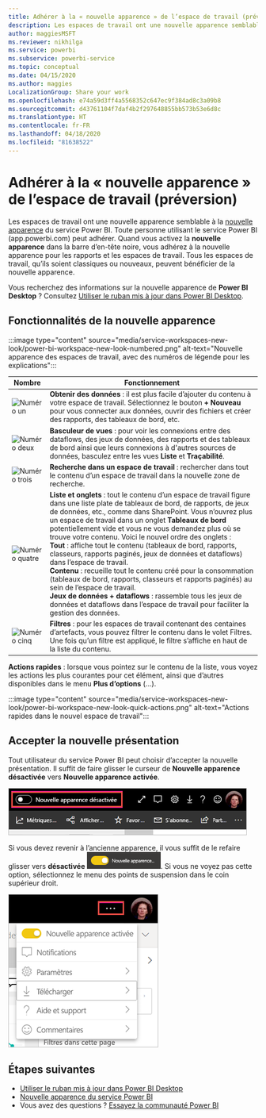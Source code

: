 ```yaml
---
title: Adhérer à la « nouvelle apparence » de l’espace de travail (préversion)
description: Les espaces de travail ont une nouvelle apparence semblable à la nouvelle apparence du service Power BI.
author: maggiesMSFT
ms.reviewer: nikhilga
ms.service: powerbi
ms.subservice: powerbi-service
ms.topic: conceptual
ms.date: 04/15/2020
ms.author: maggies
LocalizationGroup: Share your work
ms.openlocfilehash: e74a59d3ff4a5568352c647ec9f384ad8c3a09b8
ms.sourcegitcommit: d43761104f7daf4b2f297648855bb573b53e6d8c
ms.translationtype: HT
ms.contentlocale: fr-FR
ms.lasthandoff: 04/18/2020
ms.locfileid: "81638522"
---
```

# <a name="opt-in-to-the-workspace-new-look-preview"></a>Adhérer à la « nouvelle apparence » de l’espace de travail (préversion)

Les espaces de travail ont une nouvelle apparence semblable à la [nouvelle apparence](../service-new-look.md) du service Power BI. Toute personne utilisant le service Power BI (app.powerbi.com) peut adhérer. Quand vous activez la **nouvelle apparence** dans la barre d’en-tête noire, vous adhérez à la nouvelle apparence pour les rapports et les espaces de travail. Tous les espaces de travail, qu’ils soient classiques ou nouveaux, peuvent bénéficier de la nouvelle apparence.

Vous recherchez des informations sur la nouvelle apparence de **Power BI Desktop** ? Consultez [Utiliser le ruban mis à jour dans Power BI Desktop](../desktop-ribbon.md).

## <a name="features-of-the-new-look"></a>Fonctionnalités de la nouvelle apparence

:::image type="content" source="media/service-workspaces-new-look/power-bi-workspace-new-look-numbered.png" alt-text="Nouvelle apparence des espaces de travail, avec des numéros de légende pour les explications":::

|Nombre  |Fonctionnement |
|---------|---------|
|  ![Numéro un](media/service-workspaces-new-look/circle-one.png)  | **Obtenir des données** : il est plus facile d’ajouter du contenu à votre espace de travail. Sélectionnez le bouton **+ Nouveau** pour vous connecter aux données, ouvrir des fichiers et créer des rapports, des tableaux de bord, etc.  |
| ![Numéro deux](media/service-workspaces-new-look/circle-two.png)  | **Basculeur de vues** : pour voir les connexions entre des dataflows, des jeux de données, des rapports et des tableaux de bord ainsi que leurs connexions à d'autres sources de données, basculez entre les vues **Liste** et **Traçabilité**. |
| ![Numéro trois](media/service-workspaces-new-look/circle-three.png) | **Recherche dans un espace de travail** : rechercher dans tout le contenu d’un espace de travail dans la nouvelle zone de recherche.  |
| ![Numéro quatre](media/service-workspaces-new-look/circle-four.png)  | **Liste et onglets** : tout le contenu d’un espace de travail figure dans une liste plate de tableaux de bord, de rapports, de jeux de données, etc., comme dans SharePoint. Vous n’ouvrez plus un espace de travail dans un onglet **Tableaux de bord** potentiellement vide et vous ne vous demandez plus où se trouve votre contenu. Voici le nouvel ordre des onglets : <br>**Tout** : affiche tout le contenu (tableaux de bord, rapports, classeurs, rapports paginés, jeux de données et dataflows) dans l’espace de travail. <br>**Contenu** : recueille tout le contenu créé pour la consommation (tableaux de bord, rapports, classeurs et rapports paginés) au sein de l’espace de travail. <br>**Jeux de données + dataflows** : rassemble tous les jeux de données et dataflows dans l’espace de travail pour faciliter la gestion des données. |
| ![Numéro cinq](media/service-workspaces-new-look/circle-five.png) | **Filtres** : pour les espaces de travail contenant des centaines d’artefacts, vous pouvez filtrer le contenu dans le volet Filtres. Une fois qu’un filtre est appliqué, le filtre s’affiche en haut de la liste du contenu. |

**Actions rapides** : lorsque vous pointez sur le contenu de la liste, vous voyez les actions les plus courantes pour cet élément, ainsi que d’autres disponibles dans le menu **Plus d’options** (...).

:::image type="content" source="media/service-workspaces-new-look/power-bi-workspace-new-look-quick-actions.png" alt-text="Actions rapides dans le nouvel espace de travail":::

## <a name="opt-in-to-the-new-look"></a>Accepter la nouvelle présentation

Tout utilisateur du service Power BI peut choisir d’accepter la nouvelle présentation. Il suffit de faire glisser le curseur de **Nouvelle apparence désactivée** vers **Nouvelle apparence activée**.

![Acceptation de la nouvelle présentation](media/service-workspaces-new-look/power-bi-new-look-off.png)

Si vous devez revenir à l’ancienne apparence, il vous suffit de le refaire glisser vers **désactivée** ![Nouvelle apparence activée](media/service-workspaces-new-look/power-bi-new-look-toggle-on.png). Si vous ne voyez pas cette option, sélectionnez le menu des points de suspension dans le coin supérieur droit.

![Refus de la nouvelle apparence](media/service-workspaces-new-look/power-bi-new-look-on.png)

## <a name="next-steps"></a>Étapes suivantes

- [Utiliser le ruban mis à jour dans Power BI Desktop](../desktop-ribbon.md)
- [Nouvelle apparence du service Power BI](../service-new-look.md)
- Vous avez des questions ? [Essayez la communauté Power BI](https://community.powerbi.com/)

